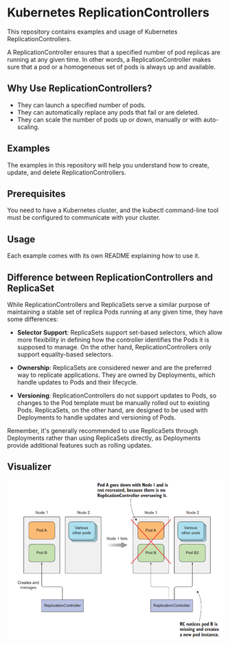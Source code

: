 # Kubernetes ReplicationControllers

This repository contains examples and usage of Kubernetes ReplicationControllers.

A ReplicationController ensures that a specified number of pod replicas are running at any given time. In other words, a ReplicationController makes sure that a pod or a homogeneous set of pods is always up and available.

## Why Use ReplicationControllers?

- They can launch a specified number of pods.
- They can automatically replace any pods that fail or are deleted.
- They can scale the number of pods up or down, manually or with auto-scaling.

## Examples

The examples in this repository will help you understand how to create, update, and delete ReplicationControllers.

## Prerequisites

You need to have a Kubernetes cluster, and the kubectl command-line tool must be configured to communicate with your cluster.

## Usage

Each example comes with its own README explaining how to use it.

## Difference between ReplicationControllers and ReplicaSet
While ReplicationControllers and ReplicaSets serve a similar purpose of maintaining a stable set of replica Pods running at any given time, they have some differences:

- **Selector Support**: ReplicaSets support set-based selectors, which allow more flexibility in defining how the controller identifies the Pods it is supposed to manage. On the other hand, ReplicationControllers only support equality-based selectors.

- **Ownership**: ReplicaSets are considered newer and are the preferred way to replicate applications. They are owned by Deployments, which handle updates to Pods and their lifecycle.

- **Versioning**: ReplicationControllers do not support updates to Pods, so changes to the Pod template must be manually rolled out to existing Pods. ReplicaSets, on the other hand, are designed to be used with Deployments to handle updates and versioning of Pods.

Remember, it's generally recommended to use ReplicaSets through Deployments rather than using ReplicaSets directly, as Deployments provide additional features such as rolling updates.

## Visualizer

![Visualizer](../static//ReplicationControllers.png)
